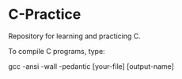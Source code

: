 # C-Practice
Repository for learning and practicing C.

To compile C programs, type:

gcc -ansi -wall -pedantic [your-file] [output-name]
